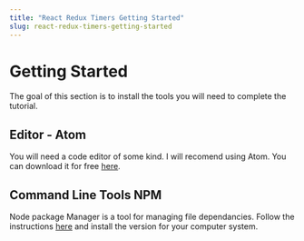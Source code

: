 ```yaml
---
title: "React Redux Timers Getting Started"
slug: react-redux-timers-getting-started
---
```


# Getting Started 

The goal of this section is to install the tools you will need to complete the 
tutorial. 

## Editor - Atom

You will need a code editor of some kind. I will recomend using Atom. You can 
download it for free [here](https://atom.io).

## Command Line Tools NPM

Node package Manager is a tool for managing file dependancies. Follow the 
instructions [here](https://www.npmjs.com/package/npm) and install the version 
for your computer system. 

